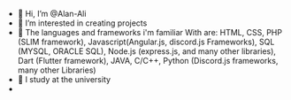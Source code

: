 - 👋 Hi, I’m @Alan-Ali
- 👀 I’m interested in creating projects
- 🍿  The languages and frameworks i'm familiar With are: HTML, CSS, PHP (SLIM framework), Javascript(Angular.js, discord.js Frameworks), SQL (MYSQL, ORACLE SQL),             Node.js (express.js, and many other libraries), Dart (Flutter framework), JAVA, C/C++, Python (Discord.js frameworks, many other Libraries)
- 🌱 I study at the university
-

